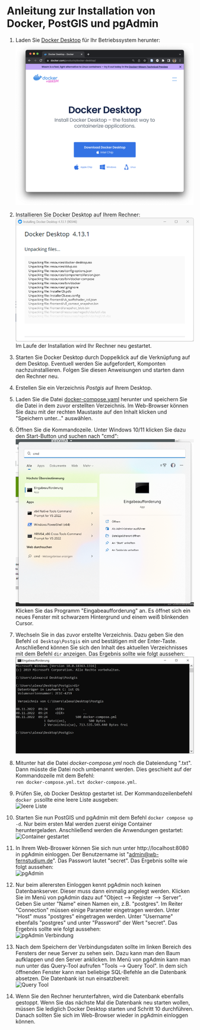 # Anleitung zur Installation von Docker, PostGIS und pgAdmin

1. Laden Sie [Docker Desktop](https://www.docker.com/products/docker-desktop/) für Ihr Betriebssystem herunter: <br> ![Docker Desktop](./1-docker-desktop.png) 

2. Installieren Sie Docker Desktop auf Ihrem Rechner: <br> ![Docker Desktop installieren](./4-docker-desktop-install.png) 
<br> Im Laufe der Installation wird Ihr Rechner neu gestartet. 

3. Starten Sie Docker Desktop durch Doppelklick auf die Verknüpfung auf dem Desktop. Eventuell werden Sie aufgefordert, Komponten nachzuinstallieren. Folgen Sie diesen Anweisungen und starten dann den Rechner neu.

4. Erstellen Sie ein Verzeichnis *Postgis* auf Ihrem Desktop.

5. Laden Sie die Datei [docker-compose.yaml](https://raw.githubusercontent.com/LosWochos76/wbh_addons/main/IuK/DockerInstallation/docker-compose.yml) herunter und speichern Sie die Datei in dem zuvor erstellten Verzeichnis. Im Web-Browser können Sie dazu mit der rechten Maustaste auf den Inhalt klicken und "Speichern unter..." auswählen.

6. Öffnen Sie die Kommandozeile. Unter Windows 10/11 klicken Sie dazu den Start-Button und suchen nach "cmd": <br> ![cmd](./3-cmd.png) <br> Klicken Sie das  Programm "Eingabeaufforderung" an. Es öffnet sich ein neues Fenster mit schwarzem Hintergrund und einem weiß blinkenden Cursor. 

7. Wechseln Sie in das zuvor erstellte Verzeichnis. Dazu geben Sie den Befehl ```cd Desktop\Postgis``` ein und bestätigen mit der Enter-Taste. Anschließend können Sie sich den Inhalt des aktuellen Verzeichnisses mit dem Befehl ```dir``` anzeigen. Das Ergebnis sollte wie folgt aussehen: <br> ![Eingabeaufforderung](./2-eingabeaufforderung.png) 

8. Mitunter hat die Datei *docker-compose.yml* noch die Dateiendung ".txt". Dann müsste die Datei noch umbenannt werden. Dies geschieht auf der Kommandozeile mit dem Befehl:<br>
```ren docker-compose.yml.txt docker-compose.yml```.

9. Prüfen Sie, ob Docker Desktop gestartet ist. Der Kommandozeilenbefehl ```docker ps```sollte eine leere Liste ausgeben: <br> ![leere Liste](./5-docker-ps.png)

10. Starten Sie nun PostGIS und pgAdmin mit dem Befehl ```docker compose up -d```. Nur beim ersten Mal werden zuerst einige Container heruntergeladen. Anschließend werden die Anwendungen gestartet: <br> ![Container gestartet](./6-container-gestartet.png)

11. In Ihrem Web-Broswer können Sie sich nun unter http://localhost:8080 in pgAdmin einloggen. Der Benutzername ist "admin@wb-fernstudium.de". Das Passwort lautet "secret". Das Ergebnis sollte wie folgt aussehen: <br> ![pgAdmin](./7-pgadmin.png)

12. Nur beim allerersten Einloggen kennt pgAdmin noch keinen Datenbankserver. Dieser muss dann einmalig angelegt werden. Klicken Sie im Menü von pgAdmin dazu auf "Object --> Register --> Server". Geben Sie unter "Name" einen Namen ein, z.B. "postgres". Im Reiter "Connection" müssen einige Parameter eingetragen werden. Unter "Host" muss "postgres" eingetragen werden. Unter "Username" ebenfalls "postgres" und unter "Password" der Wert "secret". Das Ergebnis sollte wie folgt aussehen: <br> ![pgAdmin Verbindung](./8-pgadmin-verbindung.png)

13. Nach dem Speichern der Verbindungsdaten sollte im linken Bereich des Fensters der neue Server zu sehen sein. Dazu kann man den Baum aufklappen und den Server anklicken. Im Menü von pgAdmin kann man nun unter das Query-Tool aufrufen "Tools --> Query Tool". In dem sich öffnenden Fenster kann man beliebige SQL-Befehle an die Datenbank absetzen. Die Datenbank ist nun einsatzbereit: <br> ![Query Tool](./9-query-tool.png)

14. Wenn Sie den Rechner herunterfahren, wird die Datenbank ebenfalls gestoppt. Wenn Sie das nächste Mal die Datenbank neu starten wollen, müssen Sie lediglich Docker Desktop starten und Schritt 10 durchführen. Danach sollten Sie sich im Web-Browser wieder in pgAdmin einloggen können.